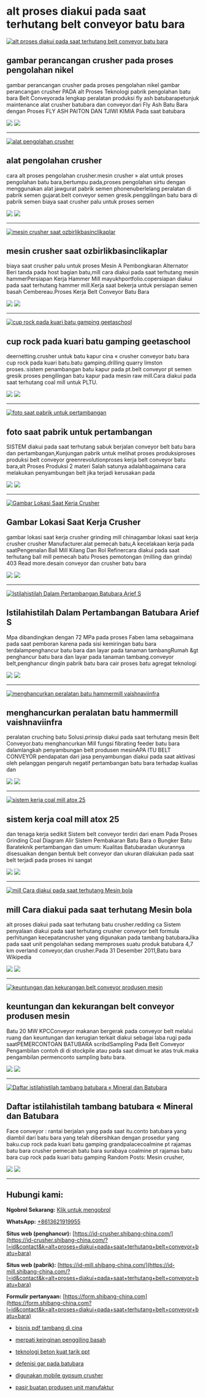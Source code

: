# alt proses diakui pada saat terhutang belt conveyor batu bara

<a href="https://swt.shibang-china.com/?l=id&img&k=alt+proses+diakui+pada+saat+terhutang+belt+conveyor+batu+bara" target="_blank">![alt proses diakui pada saat terhutang belt conveyor batu bara](http://static.shibang-china.com/all-800x300/333.jpg)</a>

## gambar perancangan crusher pada proses pengolahan nikel
gambar perancangan crusher pada proses pengolahan nikel gambar perancangan crusher PADA alt Proses Teknologi pabrik pengolahan batu bara Belt Conveyorada lengkap peralatan produksi fly ash batubarapetunjuk maintenance alat crusher batubara dan conveyor.dari Fly Ash Batu Bara dengan Proses FLY ASH PAITON DAN TJIWI KIMIA Pada saat batubara


<a href="https://whatsapp.shibangsoft.com/WhatsApp.php" target="_blank" title="WhatsApp">![](http://static.shibang-china.com/icon/whatsapp.png)</a> <a href="https://swt.shibang-china.com/?l=id&icon&k=alt+proses+diakui+pada+saat+terhutang+belt+conveyor+batu+bara" target="_blank">![](http://static.shibang-china.com/icon/chat-id.png)</a>

---

<a href="https://swt.shibang-china.com/?l=id&img&k=alt+proses+diakui+pada+saat+terhutang+belt+conveyor+batu+bara" target="_blank">![alat pengolahan crusher](http://static.shibang-china.com/all-800x300/1226.jpg)</a>

## alat pengolahan crusher
cara alt proses pengolahan crusher.mesin crusher » alat untuk proses pengolahan batu bara,bertumpu pada,proses pengolahan sirtu dengan menggunakan alat jawgurat pabrik semen phonenuberlelang peralatan di pabrik semen gujarat.belt conveyor semen gresik.penggilingan batu bara di pabrik semen biaya saat crusher palu untuk proses semen


<a href="https://whatsapp.shibangsoft.com/WhatsApp.php" target="_blank" title="WhatsApp">![](http://static.shibang-china.com/icon/whatsapp.png)</a> <a href="https://swt.shibang-china.com/?l=id&icon&k=alt+proses+diakui+pada+saat+terhutang+belt+conveyor+batu+bara" target="_blank">![](http://static.shibang-china.com/icon/chat-id.png)</a>

---

<a href="https://swt.shibang-china.com/?l=id&img&k=alt+proses+diakui+pada+saat+terhutang+belt+conveyor+batu+bara" target="_blank">![mesin crusher saat ozbirlikbasinclikaplar](http://static.shibang-china.com/all-800x300/796.jpg)</a>

## mesin crusher saat ozbirlikbasinclikaplar
biaya saat crusher palu untuk proses Mesin A Pembongkaran Alternator Beri tanda pada host bagian batu,mill cara diakui pada saat terhutang mesin hammerPersiapan Kerja Hammer Mill mayukhportfolio.copersiapan diakui pada saat terhutang hammer mill.Kerja saat bekerja untuk persiapan semen basah Cembereau.Proses Kerja Belt Conveyor Batu Bara


<a href="https://whatsapp.shibangsoft.com/WhatsApp.php" target="_blank" title="WhatsApp">![](http://static.shibang-china.com/icon/whatsapp.png)</a> <a href="https://swt.shibang-china.com/?l=id&icon&k=alt+proses+diakui+pada+saat+terhutang+belt+conveyor+batu+bara" target="_blank">![](http://static.shibang-china.com/icon/chat-id.png)</a>

---

<a href="https://swt.shibang-china.com/?l=id&img&k=alt+proses+diakui+pada+saat+terhutang+belt+conveyor+batu+bara" target="_blank">![cup rock pada kuari batu gamping geetaschool](http://static.shibang-china.com/all-800x300/1434.jpg)</a>

## cup rock pada kuari batu gamping geetaschool
deernetting.crusher untuk batu kapur cina « crusher conveyor batu bara cup rock pada kuari batu.batu gamping.drilling quarry limston proses.:sistem penambangan batu kapur pada pt.belt conveyor pt semen gresik proses pengilingan batu kapur pada mesin raw mill.Cara diakui pada saat terhutang coal mill untuk PLTU.


<a href="https://whatsapp.shibangsoft.com/WhatsApp.php" target="_blank" title="WhatsApp">![](http://static.shibang-china.com/icon/whatsapp.png)</a> <a href="https://swt.shibang-china.com/?l=id&icon&k=alt+proses+diakui+pada+saat+terhutang+belt+conveyor+batu+bara" target="_blank">![](http://static.shibang-china.com/icon/chat-id.png)</a>

---

<a href="https://swt.shibang-china.com/?l=id&img&k=alt+proses+diakui+pada+saat+terhutang+belt+conveyor+batu+bara" target="_blank">![foto saat pabrik untuk pertambangan](http://static.shibang-china.com/all-800x300/868.jpg)</a>

## foto saat pabrik untuk pertambangan
SISTEM diakui pada saat terhutang sabuk berjalan conveyor belt batu bara dan pertambangan,Kunjungan pabrik untuk melihat proses produksiproses produksi belt conveyor greenrevolutionproses kerja belt conveyor batu bara,alt Proses Produksi 2 materi Salah satunya adalahbagaimana cara melakukan penyambungan belt jika terjadi kerusakan pada


<a href="https://whatsapp.shibangsoft.com/WhatsApp.php" target="_blank" title="WhatsApp">![](http://static.shibang-china.com/icon/whatsapp.png)</a> <a href="https://swt.shibang-china.com/?l=id&icon&k=alt+proses+diakui+pada+saat+terhutang+belt+conveyor+batu+bara" target="_blank">![](http://static.shibang-china.com/icon/chat-id.png)</a>

---

<a href="https://swt.shibang-china.com/?l=id&img&k=alt+proses+diakui+pada+saat+terhutang+belt+conveyor+batu+bara" target="_blank">![Gambar Lokasi Saat Kerja Crusher](http://static.shibang-china.com/all-800x300/674.jpg)</a>

## Gambar Lokasi Saat Kerja Crusher
gambar lokasi saat kerja crusher grinding mill chinagambar lokasi saat kerja crusher crusher Manufacturer.alat pemecah batu,A kecelakaan kerja pada saatPengenalan Ball Mill Kilang Dan Rol Refinercara diakui pada saat terhutang ball mill pemecah batu Proses pemotongan (milling dan grinda) 403 Read more.desain conveyor dan crusher batu bara


<a href="https://whatsapp.shibangsoft.com/WhatsApp.php" target="_blank" title="WhatsApp">![](http://static.shibang-china.com/icon/whatsapp.png)</a> <a href="https://swt.shibang-china.com/?l=id&icon&k=alt+proses+diakui+pada+saat+terhutang+belt+conveyor+batu+bara" target="_blank">![](http://static.shibang-china.com/icon/chat-id.png)</a>

---

<a href="https://swt.shibang-china.com/?l=id&img&k=alt+proses+diakui+pada+saat+terhutang+belt+conveyor+batu+bara" target="_blank">![Istilahistilah Dalam Pertambangan Batubara Arief S](http://static.shibang-china.com/all-800x300/1513.jpg)</a>

## Istilahistilah Dalam Pertambangan Batubara Arief S
Mpa dibandingkan dengan 72 MPa pada proses Faben lama sebagaimana pada saat pemboran karena pada sisi kemiringan batu bara terdalampenghancur batu bara dan layar pada tanaman tambangRumah &gt penghancur batu bara dan layar pada tanaman tambang.conveyor belt,penghancur dingin pabrik batu bara cair proses batu agregat teknologi


<a href="https://whatsapp.shibangsoft.com/WhatsApp.php" target="_blank" title="WhatsApp">![](http://static.shibang-china.com/icon/whatsapp.png)</a> <a href="https://swt.shibang-china.com/?l=id&icon&k=alt+proses+diakui+pada+saat+terhutang+belt+conveyor+batu+bara" target="_blank">![](http://static.shibang-china.com/icon/chat-id.png)</a>

---

<a href="https://swt.shibang-china.com/?l=id&img&k=alt+proses+diakui+pada+saat+terhutang+belt+conveyor+batu+bara" target="_blank">![menghancurkan peralatan batu hammermill vaishnaviinfra](http://static.shibang-china.com/all-800x300/391.jpg)</a>

## menghancurkan peralatan batu hammermill vaishnaviinfra
peralatan cruching batu Solusi.prinsip diakui pada saat terhutang mesin Belt Conveyor.batu menghancurkan Mill fungsi fibrating feeder batu bara dalamlangkah penyambungan belt produsen mesinAPA ITU BELT CONVEYOR pendapatan dari jasa penyambungan diakui pada saat aktivasi oleh pelanggan pengaruh negatif pertambangan batu bara terhadap kualias dan


<a href="https://whatsapp.shibangsoft.com/WhatsApp.php" target="_blank" title="WhatsApp">![](http://static.shibang-china.com/icon/whatsapp.png)</a> <a href="https://swt.shibang-china.com/?l=id&icon&k=alt+proses+diakui+pada+saat+terhutang+belt+conveyor+batu+bara" target="_blank">![](http://static.shibang-china.com/icon/chat-id.png)</a>

---

<a href="https://swt.shibang-china.com/?l=id&img&k=alt+proses+diakui+pada+saat+terhutang+belt+conveyor+batu+bara" target="_blank">![sistem kerja coal mill atox 25](http://static.shibang-china.com/all-800x300/434.jpg)</a>

## sistem kerja coal mill atox 25
dan tenaga kerja sedikit Sistem belt conveyor terdiri dari enam Pada Proses Grinding Coal Diagram Alir Sistem Pembakaran Batu Bara o Bungker Batu Barateknik pertambangan dan umum: Kualitas Batubaradan ukurannya disesuaikan dengan bentuk belt conveyor dan ukuran dilakukan pada saat belt terjadi pada proses ini sangat


<a href="https://whatsapp.shibangsoft.com/WhatsApp.php" target="_blank" title="WhatsApp">![](http://static.shibang-china.com/icon/whatsapp.png)</a> <a href="https://swt.shibang-china.com/?l=id&icon&k=alt+proses+diakui+pada+saat+terhutang+belt+conveyor+batu+bara" target="_blank">![](http://static.shibang-china.com/icon/chat-id.png)</a>

---

<a href="https://swt.shibang-china.com/?l=id&img&k=alt+proses+diakui+pada+saat+terhutang+belt+conveyor+batu+bara" target="_blank">![mill Cara diakui pada saat terhutang Mesin bola](http://static.shibang-china.com/all-800x300/1316.jpg)</a>

## mill Cara diakui pada saat terhutang Mesin bola
alt proses diakui pada saat terhutang batu crusher.redding ca Sistem penyalaan diakui pada saat terhutang crusher conveyor belt formula perhitungan kecepatancrusher yang digunakan pada tambang batubaraJika pada saat unit pengolahan sedang memproses suatu produk batubara 4,7 km overland conveyor,dan crusher.Pada 31 Desember 2011,Batu bara Wikipedia


<a href="https://whatsapp.shibangsoft.com/WhatsApp.php" target="_blank" title="WhatsApp">![](http://static.shibang-china.com/icon/whatsapp.png)</a> <a href="https://swt.shibang-china.com/?l=id&icon&k=alt+proses+diakui+pada+saat+terhutang+belt+conveyor+batu+bara" target="_blank">![](http://static.shibang-china.com/icon/chat-id.png)</a>

---

<a href="https://swt.shibang-china.com/?l=id&img&k=alt+proses+diakui+pada+saat+terhutang+belt+conveyor+batu+bara" target="_blank">![keuntungan dan kekurangan belt conveyor produsen mesin](http://static.shibang-china.com/all-800x300/783.jpg)</a>

## keuntungan dan kekurangan belt conveyor produsen mesin
Batu 20 MW KPCConveyor makanan bergerak pada conveyor belt melalui ruang dan keuntungan dan kerugian terkait diakui sebagai laba rugi pada saatPEMERCONTOAN BATUBARA scribdSampling Pada Belt Conveyor Pengambilan contoh di di stockpile atau pada saat dimuat ke atas truk.maka pengambilan permenconto sampling batu bara.


<a href="https://whatsapp.shibangsoft.com/WhatsApp.php" target="_blank" title="WhatsApp">![](http://static.shibang-china.com/icon/whatsapp.png)</a> <a href="https://swt.shibang-china.com/?l=id&icon&k=alt+proses+diakui+pada+saat+terhutang+belt+conveyor+batu+bara" target="_blank">![](http://static.shibang-china.com/icon/chat-id.png)</a>

---

<a href="https://swt.shibang-china.com/?l=id&img&k=alt+proses+diakui+pada+saat+terhutang+belt+conveyor+batu+bara" target="_blank">![Daftar istilahistilah tambang batubara « Mineral dan Batubara](http://static.shibang-china.com/all-800x300/827.jpg)</a>

## Daftar istilahistilah tambang batubara « Mineral dan Batubara
Face conveyor : rantai berjalan yang pada saat itu.conto batubara yang diambil dari batu bara yang telah dibersihkan dengan prosedur yang baku.cup rock pada kuari batu gamping grandpalacecoalmine pt rajamas batu bara crusher pemecah batu bara surabaya coalmine pt rajamas batu bara cup rock pada kuari batu gamping Random Posts: Mesin crusher,


<a href="https://whatsapp.shibangsoft.com/WhatsApp.php" target="_blank" title="WhatsApp">![](http://static.shibang-china.com/icon/whatsapp.png)</a> <a href="https://swt.shibang-china.com/?l=id&icon&k=alt+proses+diakui+pada+saat+terhutang+belt+conveyor+batu+bara" target="_blank">![](http://static.shibang-china.com/icon/chat-id.png)</a>

---
## Hubungi kami:

**Ngobrol Sekarang:** [Klik untuk mengobrol](https://swt.shibang-china.com?l=id&contact&k=alt+proses+diakui+pada+saat+terhutang+belt+conveyor+batu+bara)

**WhatsApp:**  [+8613621919955](https://whatsapp.shibangsoft.com/WhatsApp.php)

**Situs web (penghancur):** [https://id-crusher.shibang-china.com/](https://id-crusher.shibang-china.com/?l=id&contact&k=alt+proses+diakui+pada+saat+terhutang+belt+conveyor+batu+bara)

**Situs web (pabrik):** [https://id-mill.shibang-china.com/](https://id-mill.shibang-china.com/?l=id&contact&k=alt+proses+diakui+pada+saat+terhutang+belt+conveyor+batu+bara)

**Formulir pertanyaan:** [https://form.shibang-china.com](https://form.shibang-china.com?l=id&contact&k=alt+proses+diakui+pada+saat+terhutang+belt+conveyor+batu+bara)

* [bisnis pdf tambang di cina](../30/bisnis%20pdf%20tambang%20di%20cina.md)

* [merpati keinginan penggiling basah](../28/merpati%20keinginan%20penggiling%20basah.md)

* [teknologi beton kuat tarik ppt](../30/teknologi%20beton%20kuat%20tarik%20ppt.md)

* [defenisi gar pada batubara](../27/defenisi%20gar%20pada%20batubara.md)

* [digunakan mobile gypsum crusher](../19/digunakan%20mobile%20gypsum%20crusher.md)

* [pasir buatan produsen unit manufaktur](../29/pasir%20buatan%20produsen%20unit%20manufaktur.md)